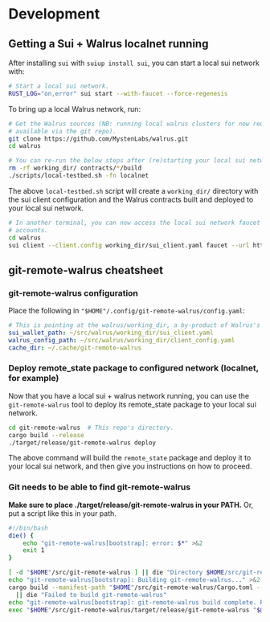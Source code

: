 # Development

## Getting a Sui + Walrus localnet running

After installing `sui` with `suiup install sui`, you can start a local sui network with:

```bash
# Start a local sui network.
RUST_LOG="on,error" sui start --with-faucet --force-regenesis
```

To bring up a local Walrus network, run:

```bash
# Get the Walrus sources (NB: running local walrus clusters for now requires some scripts only
# available via the git repo).
git clone https://github.com/MystenLabs/walrus.git
cd walrus

# You can re-run the below steps after (re)starting your local sui network as needed.
rm -rf working_dir/ contracts/*/build
./scripts/local-testbed.sh -fn localnet
```

The above `local-testbed.sh` script will create a `working_dir/` directory with the sui client
configuration and the Walrus contracts built and deployed to your local sui network.

```bash
# In another terminal, you can now access the local sui network faucet with the Walrus local-testnet
# accounts.
cd walrus
sui client --client.config working_dir/sui_client.yaml faucet --url http://127.0.0.1:9123/gas
```

## git-remote-walrus cheatsheet

### git-remote-walrus configuration

Place the following in `"$HOME"/.config/git-remote-walrus/config.yaml`:

```yaml
# This is pointing at the walrus/working_dir, a by-product of Walrus's local-testbed.sh script.
sui_wallet_path: ~/src/walrus/working_dir/sui_client.yaml
walrus_config_path: ~/src/walrus/working_dir/client_config.yaml
cache_dir: ~/.cache/git-remote-walrus
```

### Deploy remote_state package to configured network (localnet, for example)
Now that you have a local sui + walrus network running, you can use the `git-remote-walrus` tool to
deploy its remote_state package to your local sui network.

```bash
cd git-remote-walrus  # This repo's directory.
cargo build --release
./target/release/git-remote-walrus deploy
```

The above command will build the `remote_state` package and deploy it to your local sui network, and
then give you instructions on how to proceed.

### Git needs to be able to find git-remote-walrus

**Make sure to place ./target/release/git-remote-walrus in your PATH.** Or, put a script like this
in your path.

```bash
#!/bin/bash
die() {
    echo "git-remote-walrus[bootstrap]: error: $*" >&2
    exit 1
}

[ -d "$HOME"/src/git-remote-walrus ] || die "Directory $HOME/src/git-remote-walrus does not exist"
echo "git-remote-walrus[bootstrap]: Building git-remote-walrus..." >&2
cargo build --manifest-path "$HOME"/src/git-remote-walrus/Cargo.toml --release 1>&2 \
  || die "Failed to build git-remote-walrus"
echo "git-remote-walrus[bootstrap]: git-remote-walrus build complete. Running..." >&2
exec "$HOME"/src/git-remote-walrus/target/release/git-remote-walrus "$@"
```

